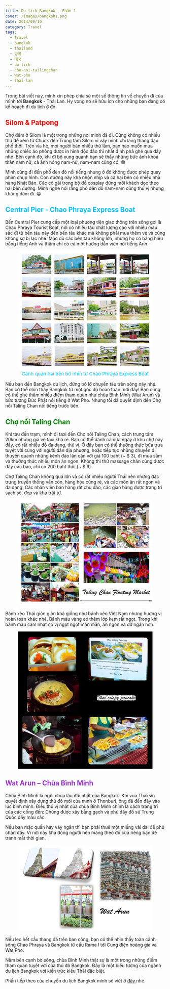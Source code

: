 ```yaml
---
title: Du lịch Bangkok - Phần 1
cover: /images/bangkok1.png
date: 2014/09/10
category: Travel
tags:
  - Travel
  - bangkok
  - thailand
  - 방콕
  - 태국
  - du-lich
  - cho-noi-tailingchan
  - wat-pho
  - thai-lan
---
```


Trong bài viết này, mình xin phép chia sẻ một số thông tin về chuyến đi của mình tới **Bangkok** - Thái Lan. Hy vọng nó sẽ hữu ích cho những bạn đang có kế hoạch đi du lịch ở đó.


## <span style="color:red"> Silom & Patpong </span>

Chợ đêm ở Silom là một trong những nơi mình đã đi. Cũng không có nhiều thứ để xem từ Chuck đến Trung tâm Silom vì vậy mình chỉ lang thang dạo phố thôi. Trên vỉa hè, mọi người bán nhiều thứ lắm, bạn nào muốn mua những chiếc áo phông được in hình độc đáo thì nhất định phả ghé qua đây nhé. Bên cạnh đó, khi đi bộ xung quanh bạn sẽ thấy những bức ảnh khoả thân nam nữ, cả ảnh nóng nam-nữ, nam-nam cũng có. :sweat_smile:


Mình cũng đi đến phố đèn đỏ nổi tiếng nhưng ở đó không được phép quay phim chụp hình. Con đường này khá nhộn nhịp và cả hai bên có nhiều nhà hàng Nhật Bản. Các cô gái trong bộ đồ cosplay đứng mời khách dọc theo hai bên đường. Mình nghe nói rằng phố đèn đỏ nam-nam cũng thú vị nhưng không dám đi. :grin:


## <span style="color:deepskyblue"> Central Pier - Chao Phraya Express Boat </span>

Bến Central Pier cung cấp một loại phương tiện giao thông trên sông gọi là Chao Phraya Tourist Boat, nơi có nhiều tàu chất lượng cao với nhiều màu sắc đi từ bến tàu này đến bến tàu khác mà không phải mua thêm vé và cũng không sợ bị lạc nhé. Mặc dù các bến tàu không lớn, nhưng họ có bảng hiệu bằng tiếng Anh và thậm chí có cả một hướng dẫn viên nói tiếng Anh.


<figure>
  <img style="text-align: center" src="./bangkok-1.png">
  <figcaption style="font-size: 15px" align="center"> <span style="color:deepskyblue"> Cảnh quan hai bên bờ nhìn từ Chao Phraya Express Boat </span> </figcaption>
</figure>

Nếu bạn đến Bangkok du lịch, đừng bỏ lỡ chuyến tàu trên sông này nhé. Bạn có thể nhìn thấy Bangkok từ một góc độ hoàn toàn mới đấy! Bạn cũng có thể ghé thăm nhiều điểm tham quan như chùa Bình Minh (Wat Arun) và bức tượng Đức Phật nổi tiếng ở Wat Pho. Nhưng tôi đã quyết định đến Chợ nổi Taling Chan nổi tiếng trước tiên.


## <span style="color:green"> Chợ nổi Taling Chan </span>

Khi tàu đến trạm, mình đi taxi đến Chợ nổi Taling Chan, cách trung tâm 20km nhưng giá vé taxi khá rẻ. Bạn có thể dành cả nửa ngày ở khu chợ này đấy, có rất nhiều đồ đa dạng, thú vị. Ở đây bạn có thể thưởng thức bữa trưa tuyệt vời cùng với người dân địa phương, hoặc tiếp tục những chuyến đi thuyền quanh những kênh đào lân cận với giá 100 baht (~ $ 3), đi mua sắm và thưởng thức nhiều món ăn ngon. Không thì thử massage chân cũng được đấy các bạn, chỉ có 200 baht thôi (~ $ 6).


Chợ Taling Chan không quá lớn và có rất nhiều người Thái nên những đặc trưng truyền thống vẫn còn, hàng hóa cũng rẻ, và các món ăn rất ngon và đa dạng. Các nhân viên bán hàng rất chu đáo, các gian hàng được trang trí sạch sẽ, đẹp và khá trật tự.


<figure>
  <img style="text-align: center" src="./bangkok-2.png">
  <figcaption> </figcaption>
</figure>

Bánh xèo Thái giòn giòn khá giống như bánh xèo Việt Nam nhưng hương vị hoàn toàn khác nhé. Bánh màu vàng có thêm lớp kem rất ngọt. Trong khi bánh màu cam nhạt có vị ngọt ngọt mặn mặn, ăn ngon và đỡ ngán hơn.


<figure>
  <img style="text-align: center" src="./bangkok-3.png">
  <figcaption> </figcaption>
</figure>

## <span style="color:darkorchid"> Wat Arun – Chùa Bình Minh </span>

Chùa Bình Minh là ngôi chùa lâu đời nhất của Bangkok. Khi vua Thaksin quyết định xây dựng thủ đô mới của mình ở Thonburi, ông đã đến đây vào lúc bình minh. Điều thú vị nhất của chùa Bình Minh chính là cách trang trí của các cổng đền: Chúng được xây bằng gạch và phủ đầy đồ sứ Trung Quốc đầy màu sắc.


Nếu bạn mặc quần hay váy ngắn thì bạn phải thuê một miếng vải dài để phủ chân đấy. Vì nơi này khá đông người nên mang theo đồ của riêng bạn để tránh mất thời gian.


<figure>
  <img style="text-align: center" src="./bangkok-4.png">
  <figcaption> </figcaption>
</figure>

Nếu leo hết cầu thang đá trên ban công, bạn có thể nhìn thấy toàn cảnh sông Chao Phraya và Bangkok từ cầu Rama I tới Cung điện hoàng gia và Wat Pho.


Nằm bên cạnh bờ sông, chùa Bình Minh thật sự là một trong những điểm tham quan tuyệt vời của thủ đô Bangkok. Đây là một biểu tượng của ngành du lịch Bangkok với kiến trúc kiểu Thái đặc biệt.


Phần tiếp theo của chuyến du lịch Bangkok mình sẽ viết ở <a href="http://aquabubu.com/blog/travel/Du-lich-Bangkok-Phan-2/" target="_blank">đây </a>nhé.